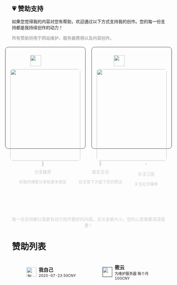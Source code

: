 <!-- # 赞助支持
如果您觉得我的内容对您有帮助，欢迎通过以下方式支持我的创作。您的每一份支持都是我持续创作的动力！

所有赞助将用于网站维护、服务器费用以及内容创作。
<div style="display: flex; gap: 20px; margin-top: 20px;">

  <div style="flex: 1; border: 1px solid #ccc; border-radius: 10px; padding: 16px; text-align: center;">
    <img src="https://img.sakura.ink/file/AgACAgUAAyEGAASIHQfFAAMbaIDzpAPuYmNBkhQ18V57WdvyDXwAAi_NMRt2UwABVM2BcGAB39BuAQADAgADeAADNgQ.png" alt="" width="36" height="36">
    <h3 style="margin: 10px 0;">微信</h3>
    <img src="https://img.sakura.ink/file/AgACAgUAAyEGAASIHQfFAAMYaIDyLPGbRJR7dPMD63jXXIs31IQAAinNMRt2UwABVD6Ge7nlM7qsAQADAgADeAADNgQ.png" alt="规章说明" width="300" height="300" style="width: 100%; border-radius: 8px;">
  </div>

  <div style="flex: 1; border: 1px solid #ccc; border-radius: 10px; padding: 16px; text-align: center;">
    <img src="https://img.sakura.ink/file/AgACAgUAAyEGAASIHQfFAAMaaIDzlK_rdaJ83DsobArdY4jWsQ0AAi7NMRt2UwABVBeeK5QoToL-AQADAgADeAADNgQ.png" alt="📣" width="36" height="36">
    <h3 style="margin: 10px 0;">支付宝</h3>
    <img src="https://img.sakura.ink/file/AgACAgUAAyEGAASIHQfFAAMZaIDyWX8x69BKPl8j9BHkNRgEo6MAAirNMRt2UwABVMCsI6TN6cQOAQADAgADeAADNgQ.png" alt="群聊规范" width="300" height="300" style="width: 100%; border-radius: 8px;">
  </div>

</div>
<div style="height: 40px;"></div> -->

<h2>💗 赞助支持</h2>
<p>如果您觉得我的内容对您有帮助，欢迎通过以下方式支持我的创作。您的每一份支持都是我持续创作的动力！</p>
<p style="color: #888;">所有赞助将用于网站维护、服务器费用以及内容创作。</p>

<div style="display: flex; gap: 20px; margin-top: 20px; flex-wrap: nowrap; justify-content: center;">
    <!-- 支付宝 -->
    <div style="flex: 1; min-width: 230px; max-width: 300px; min-height: 300px; max-height: 400px; border: 1px solid #333; background: transparent; border-radius: 10px; padding: 16px; text-align: center; color: #fff;">
      <div style="display: flex; align-items: center; gap: 10px; justify-content: center;">
        <img src="https://img.sakura.ink/file/AgACAgUAAyEGAASIHQfFAAMaaIDzlK_rdaJ83DsobArdY4jWsQ0AAi7NMRt2UwABVBeeK5QoToL-AQADAgADeAADNgQ.png" width="36" height="36" style="margin:10px 0;display:block;">
        <span style="font-size: 18px; color: #fff;">支付宝</span>
      </div>
      <img src="https://img.sakura.ink/file/AgACAgUAAyEGAASIHQfFAAMZaIDyWX8x69BKPl8j9BHkNRgEo6MAAirNMRt2UwABVMCsI6TN6cQOAQADAgADeAADNgQ.png" width="280" style="width: 100%; border-radius: 8px;">
    </div>
    <!-- 微信支付 -->
    <div style="flex: 1; min-width: 230px; max-width: 300px; min-height: 300px; max-height: 400px; border: 1px solid #333; background: transparent; border-radius: 10px; padding: 16px; text-align: center; color: #fff;">
      <div style="display: flex; align-items: center; gap: 10px; justify-content: center;">
        <img src="https://img.sakura.ink/file/AgACAgUAAyEGAASIHQfFAAMbaIDzpAPuYmNBkhQ18V57WdvyDXwAAi_NMRt2UwABVM2BcGAB39BuAQADAgADeAADNgQ.png" width="36" height="36" style="margin:10px 0;display:block;">
        <span style="font-size: 18px; color: #fff;">微信支付</span>
      </div>
      <img src="https://img.sakura.ink/file/AgACAgUAAyEGAASIHQfFAAMYaIDyLPGbRJR7dPMD63jXXIs31IQAAinNMRt2UwABVD6Ge7nlM7qsAQADAgADeAADNgQ.png" width="280" style="width: 100%; border-radius: 8px;">
    </div>
    <!-- 加密货币 -->
    <!-- <div style="flex: 1; min-width: 230px; max-width: 340px; min-height: 300px; max-height: 400px; border: 1px solid #333; background: transparent; border-radius: 10px; padding: 16px; text-align: center; color: #fff;">
      <div style="display: flex; align-items: center; gap: 10px; justify-content: center;">
        <img src="https://img.icons8.com/fluency/48/cryptocurrency.png" width="36" height="36" style="margin:10px 0;display:block;">
        <span style="font-size: 18px; color: #fff;">加密货币</span>
      </div>
      <p style="font-size: 14px; margin-top: 16px;">支持 USDT/USDC/BTC</p>
      <p style="font-size: 14px;">钱包地址：</p>
      <code style="word-break: break-all; font-size: 13px; background: #333; padding: 6px 10px; display: inline-block; border-radius: 5px;">0xe2bacffb78154af2e8d8fe3e28073babd7e9e56c</code>
      <p style="margin-top: 10px;">Bybit UID</p>
      <div style="font-weight: bold;">465138256</div>
    </div> -->
</div>

<div style="margin-top: 40px;"></div>

<!-- 其他支持方式 -->
<div style="display: flex; justify-content: center; gap: 40px; flex-wrap: wrap; text-align: center; color: #ccc;">
  <div>
    <div>📣</div>
    <div style="margin-top: 8px;">分享推荐</div>
    <p style="font-size: 13px;">将我的博客分享给更多朋友</p>
  </div>
  <div>
    <div>💬</div>
    <div style="margin-top: 8px;">留言互动</div>
    <p style="font-size: 13px;">在文章下方留下您的想法</p>
  </div>
  <div>
    <div>⭐</div>
    <div style="margin-top: 8px;">关注订阅</div>
    <p style="font-size: 13px;">关注社交媒体</p>
  </div>
</div>

<!-- 底部感谢语 -->
<div style="text-align: center; color: #fff; margin-top: 40px;">
  <div style="font-size: 20px;">💖 感谢您的支持</div>
  <p style="font-size: 14px; color: #ccc;">每一份支持都让我更有动力创作更好的内容。无论金额大小，您的心意我都深深感激！</p>
</div>



# 赞助列表
<style>
.friend-card {
  display: flex;
  align-items: center;
  width: 100%;
  min-height: 48px;
  text-decoration: none !important;
  color: inherit;
  outline: none !important;
  border: none !important;
  box-sizing: border-box;
  transition: background 0.2s;
  padding-left: 20px; /* 卡片整体左侧留白 */
}
.friend-card:focus,
.friend-card:hover {
  outline: none !important;
  border: none !important;
  text-decoration: none !important;
  background: #f5f5f5;
}
.friend-card img {
  margin-left: 20px;           /* 保证头像紧贴卡片左侧 */
  margin-right: 8px;        /* 头像与文字间距 */
}
</style>

<table style="border-collapse:separate; border-spacing:0 10px;">
  <tr>
    <td style="padding:8px 8px; width:320px;">
      <a href="https://blog.sakura.ink/" target="_blank" class="friend-card">
        <img src="https://avatars.githubusercontent.com/u/91101909?v=4" width="32" height="32" alt="友人A头像"/>
        <div>
          <b>我自己</b><br/>
          <span style="font-size:12px;">2025-07-23   50CNY</span>
        </div>
      </a>
    </td>
    <td style="padding:8px 8px; width:320px;">
      <a href="" target="_blank" class="friend-card">
        <img src="https://q2.qlogo.cn/headimg_dl?dst_uin=3368760156&spec=100&t=1754536226983" width="32" height="32" alt=""/>
        <div>
          <b>筱云</b><br/>
          <span style="font-size:12px;">为维护服务器 每个月100CNY</span>
        </div>
      </a>
    </td>
  </tr>
  <!-- <tr>
    <td style="padding:8px 8px; width:320px;">
      <a href="https://github.com/user3" target="_blank" class="friend-card">
        <img src="https://avatars.githubusercontent.com/u/3?v=4" width="32" height="32" alt="友人C头像"/>
        <div>
          <b>友人C</b><br/>
          <span style="font-size:12px;">记录生活与技术的个人博客。</span>
        </div>
      </a>
    </td>
    <td style="padding:8px 8px; width:320px;">
      <a href="https://github.com/user4" target="_blank" class="friend-card">
        <img src="https://avatars.githubusercontent.com/u/4?v=4" width="32" height="32" alt="友人D头像"/>
        <div>
          <b>友人D</b><br/>
          <span style="font-size:12px;">热衷于开源项目的开发者。</span>
        </div>
      </a>
    </td> -->
  </tr>
</table>